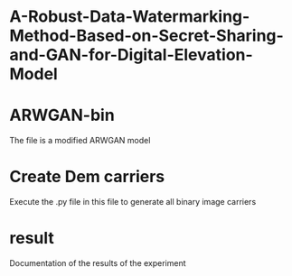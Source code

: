 # A-Robust-Data-Watermarking-Method-Based-on-Secret-Sharing-and-GAN-for-Digital-Elevation-Model

# ARWGAN-bin
The file is a modified ARWGAN model

# Create Dem carriers
Execute the .py file in this file to generate all binary image carriers

# result
Documentation of the results of the experiment
